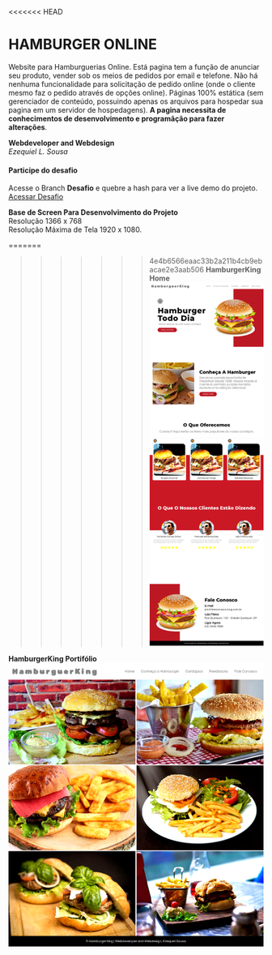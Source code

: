 <<<<<<< HEAD
# HAMBURGER ONLINE
Website para Hamburguerias Online. Está pagina tem a função de anunciar seu produto, vender sob os meios de pedidos por email e telefone. Não há nenhuma funcionalidade para solicitação de pedido online (onde o cliente mesmo faz o pedido através de opções online). Páginas 100% estática (sem gerenciador de conteúdo, possuindo apenas os arquivos para hospedar sua pagina em um servidor de hospedagens). **A pagina necessita de conhecimentos de desenvolvimento e programãção para fazer alterações**.<br>

**Webdeveloper and Webdesign**<br>
*Ezequiel L. Sousa*<br>

#### Participe do desafio
Acesse o Branch **Desafio** e quebre a hash para ver a live demo do projeto.<br>
[Acessar Desafio](https://github.com/ezequielsousa-devbr/hamburgerking/tree/Desafio)

**Base de Screen Para Desenvolvimento do Projeto**<br>
Resolução 1366 x 768<br>
Resolução Máxima de Tela 1920 x 1080.<br>

=======
>>>>>>> 4e4b6566eaac33b2a211b4cb9ebacae2e3aab506
**HamburgerKing Home**
![HamburgerKing Home](./assets/arquivos/imagens/screenshot_hamburgerking.png)

**HamburgerKing Portifólio**
![HamburgerKing Portifolio](./assets/arquivos/imagens/screenshot_hamburgerking_portifolio.png)
